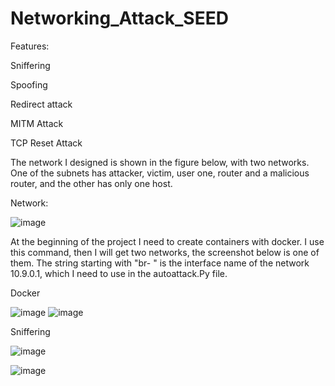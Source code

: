 # Networking_Attack_SEED
Features:​

Sniffering​

Spoofing​

Redirect attack​

MITM Attack​

TCP Reset Attack​

The network I designed is shown in the figure below, with two networks. One of the subnets has attacker, victim, user one, router and a malicious router, and the other has only one host.

Network:

![image](https://user-images.githubusercontent.com/86921341/168404376-bb7d9a1d-bf3c-431e-8d13-ea80f2251ae7.png)

At the beginning of the project I need to create containers with docker. I use this command, then I will get two networks, the screenshot below is one of them. The string starting with "br- " is the interface name of the network 10.9.0.1, which I need to use in the autoattack.Py file.

Docker

![image](https://user-images.githubusercontent.com/86921341/168404420-6f4b2d96-b694-4aec-93fd-329a6cb5c6c5.png)
![image](https://user-images.githubusercontent.com/86921341/168404423-d91cc204-5177-4bfb-b142-543708994189.png)

Sniffering

![image](https://user-images.githubusercontent.com/86921341/168404450-ff7059f7-1953-4b04-b6c7-aa1efcdc363c.png)

![image](https://user-images.githubusercontent.com/86921341/168404462-36d84064-fbc3-449c-8ef4-4d1261a953ab.png)
